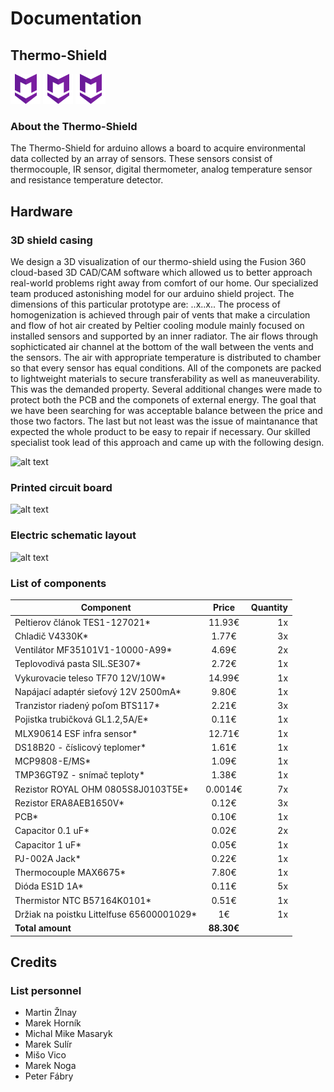 # Documentation
## Thermo-Shield
![alt text](https://github.com/adam-p/markdown-here/raw/master/src/common/images/icon48.png "Logo Title Text 1") 
![alt text](https://github.com/adam-p/markdown-here/raw/master/src/common/images/icon48.png "Logo Title Text 1") 
![alt text](https://github.com/adam-p/markdown-here/raw/master/src/common/images/icon48.png "Logo Title Text 1") 

### About the Thermo-Shield
The Thermo-Shield for arduino allows a board to acquire environmental data collected by an array of sensors. These sensors consist of thermocouple, IR sensor, digital thermometer, analog temperature sensor and resistance temperature detector.

## Hardware

### 3D shield casing 
We design a 3D visualization of our thermo-shield using the Fusion 360 cloud-based 3D CAD/CAM software which allowed us to better approach real-world problems right away from comfort of our home. Our specialized team produced astonishing model for our arduino shield project. The dimensions of this particular prototype are: ..x..x.. The process of homogenization is achieved through pair of vents that make a circulation and flow of hot air created by Peltier cooling module mainly focused on installed sensors and supported by an inner radiator. The air flows through sophicticated air channel at the bottom of the wall between the vents and the sensors. The air with appropriate temperature is distributed to chamber so that every sensor has equal conditions. All of the componets are packed to lightweight materials to secure transferability as well as maneuverability. This was the demanded property. Several additional changes were made to protect both the PCB and the componets of external energy. The goal that we have been searching for was acceptable balance between the price and those two factors. The last but not least was the issue of maintanance that expected the whole product to be easy to repair if necessary. Our skilled specialist took lead of this approach and came up with the following design. 

![alt text](https://i.imgur.com/hIZOfO8.png "3D model") 

### Printed circuit board
![alt text](https://i.imgur.com/hhH9iUO.png "PCB") 

### Electric schematic layout

![alt text](https://i.imgur.com/sbr4ik7.jpg "Electric schematic layout") 


### List of components

| Component     | Price         | Quantity |
| ------------- |:-------------:| -----:|     
| Peltierov článok TES1-127021* | 11.93€ | 1x |   
| Chladič V4330K* | 1.77€      |   3x |    
| Ventilátor MF35101V1-10000-A99* | 4.69€      |    2x |   
| Teplovodivá pasta SIL.SE307* | 2.72€ | 1x |
| Vykurovacie teleso TF70 12V/10W* | 14.99€ | 1x |
| Napájací adaptér sieťový 12V 2500mA* | 9.80€ | 1x |
| Tranzistor riadený poľom BTS117* | 2.21€ | 3x |
| Pojistka trubičková GL1.2,5A/E* | 0.11€ | 1x |
| MLX90614 ESF infra sensor* | 12.71€ | 1x |
| DS18B20 - číslicový teplomer* | 1.61€ | 1x |
| MCP9808-E/MS* | 1.09€ | 1x |
| TMP36GT9Z - snímač teploty* | 1.38€ | 1x |
| Rezistor ROYAL OHM 0805S8J0103T5E* | 0.0014€ | 7x |
| Rezistor ERA8AEB1650V* | 0.12€ | 3x |
| PCB* | 0.10€ | 1x |
| Capacitor 0.1 uF* | 0.02€ | 2x |
| Capacitor 1 uF* | 0.05€ | 1x |
| PJ-002A Jack* | 0.22€ | 1x |
| Thermocouple MAX6675* | 7.80€ | 1x |
| Dióda ES1D 1A* | 0.11€ | 5x |
| Thermistor NTC B57164K0101* | 0.51€ | 1x |
| Držiak na poistku Littelfuse 65600001029* | 1€ | 1x |
| **Total amount** | **88.30€** | 

## Credits
### List personnel
+ Martin Žlnay
+ Marek Horník 
+ Michal Mike Masaryk 
+ Marek Sulír 
+ Mišo Vico 
+ Marek Noga 
+ Peter Fábry
